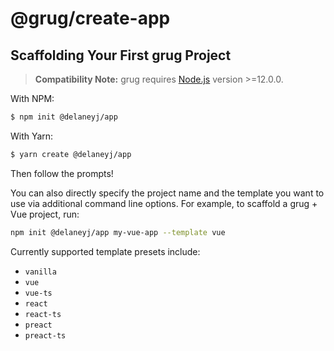 # @grug/create-app

## Scaffolding Your First grug Project

> **Compatibility Note:**
> grug requires [Node.js](https://nodejs.org/en/) version >=12.0.0.

With NPM:

```bash
$ npm init @delaneyj/app
```

With Yarn:

```bash
$ yarn create @delaneyj/app
```

Then follow the prompts!

You can also directly specify the project name and the template you want to use via additional command line options. For example, to scaffold a grug + Vue project, run:

```bash
npm init @delaneyj/app my-vue-app --template vue
```

Currently supported template presets include:

- `vanilla`
- `vue`
- `vue-ts`
- `react`
- `react-ts`
- `preact`
- `preact-ts`